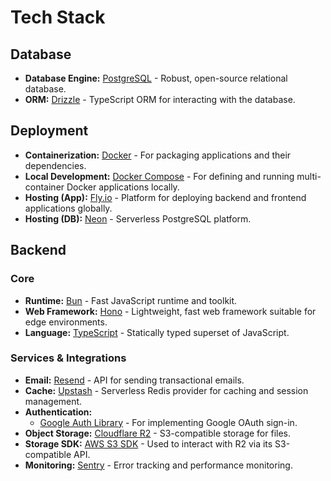 # Tech Stack

## Database

- **Database Engine:** [PostgreSQL](https://www.postgresql.org/docs) - Robust, open-source relational database.
- **ORM:** [Drizzle](https://orm.drizzle.team/docs/overview) - TypeScript ORM for interacting with the database.

## Deployment

- **Containerization:** [Docker](https://docs.docker.com/) - For packaging applications and their dependencies.
- **Local Development:** [Docker Compose](https://docs.docker.com/compose) - For defining and running multi-container Docker applications locally.
- **Hosting (App):** [Fly.io](https://fly.io/docs) - Platform for deploying backend and frontend applications globally.
- **Hosting (DB):** [Neon](https://neon.tech/docs) - Serverless PostgreSQL platform.

## Backend

### Core
- **Runtime:** [Bun](https://bun.sh/docs) - Fast JavaScript runtime and toolkit.
- **Web Framework:** [Hono](https://hono.dev/docs) - Lightweight, fast web framework suitable for edge environments.
- **Language:** [TypeScript](https://www.typescriptlang.org/docs) - Statically typed superset of JavaScript.

### Services & Integrations
- **Email:** [Resend](https://resend.com/docs) - API for sending transactional emails.
- **Cache:** [Upstash](https://upstash.com/docs) - Serverless Redis provider for caching and session management.
- **Authentication:** 
  - [Google Auth Library](https://cloud.google.com/nodejs/docs/reference/google-auth-library/latest) - For implementing Google OAuth sign-in.
- **Object Storage:** [Cloudflare R2](https://developers.cloudflare.com/r2) - S3-compatible storage for files.
- **Storage SDK:** [AWS S3 SDK](https://aws.amazon.com/sdk-for-javascript) - Used to interact with R2 via its S3-compatible API.
- **Monitoring:** [Sentry](https://docs.sentry.io/platforms/javascript/guides/bun) - Error tracking and performance monitoring.